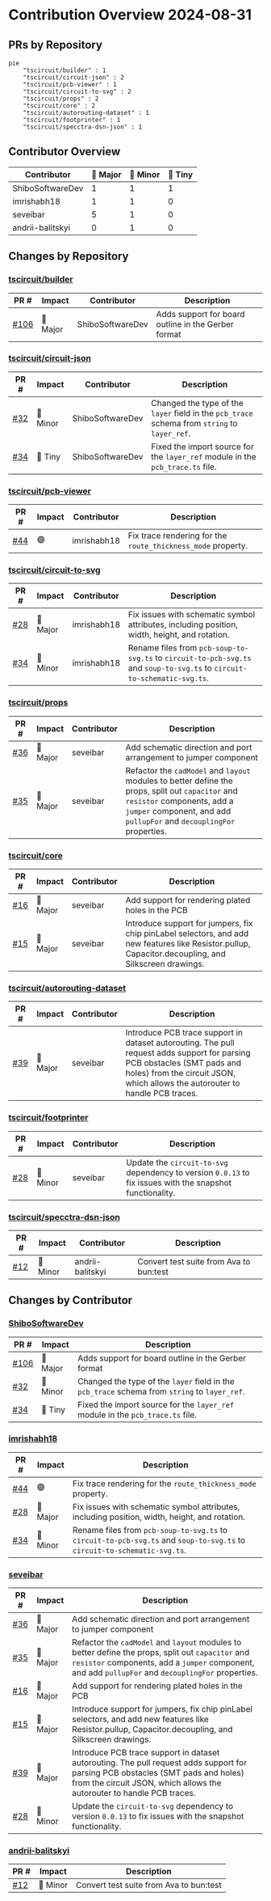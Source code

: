 # Contribution Overview 2024-08-31

## PRs by Repository

```mermaid
pie
    "tscircuit/builder" : 1
    "tscircuit/circuit-json" : 2
    "tscircuit/pcb-viewer" : 1
    "tscircuit/circuit-to-svg" : 2
    "tscircuit/props" : 2
    "tscircuit/core" : 2
    "tscircuit/autorouting-dataset" : 1
    "tscircuit/footprinter" : 1
    "tscircuit/specctra-dsn-json" : 1
```

## Contributor Overview

| Contributor | 🐳 Major | 🐙 Minor | 🐌 Tiny |
|-------------|-------|-------|-------|
| ShiboSoftwareDev | 1 | 1 | 1 |
| imrishabh18 | 1 | 1 | 0 |
| seveibar | 5 | 1 | 0 |
| andrii-balitskyi | 0 | 1 | 0 |

## Changes by Repository

### [tscircuit/builder](https://github.com/tscircuit/builder)

| PR # | Impact | Contributor | Description |
|------|--------|-------------|-------------|
| [#106](https://github.com/tscircuit/builder/pull/106) | 🐳 Major | ShiboSoftwareDev | Adds support for board outline in the Gerber format |

### [tscircuit/circuit-json](https://github.com/tscircuit/circuit-json)

| PR # | Impact | Contributor | Description |
|------|--------|-------------|-------------|
| [#32](https://github.com/tscircuit/circuit-json/pull/32) | 🐙 Minor | ShiboSoftwareDev | Changed the type of the `layer` field in the `pcb_trace` schema from `string` to `layer_ref`. |
| [#34](https://github.com/tscircuit/circuit-json/pull/34) | 🐌 Tiny | ShiboSoftwareDev | Fixed the import source for the `layer_ref` module in the `pcb_trace.ts` file. |

### [tscircuit/pcb-viewer](https://github.com/tscircuit/pcb-viewer)

| PR # | Impact | Contributor | Description |
|------|--------|-------------|-------------|
| [#44](https://github.com/tscircuit/pcb-viewer/pull/44) | 🟣 | imrishabh18 | Fix trace rendering for the `route_thickness_mode` property. |

### [tscircuit/circuit-to-svg](https://github.com/tscircuit/circuit-to-svg)

| PR # | Impact | Contributor | Description |
|------|--------|-------------|-------------|
| [#28](https://github.com/tscircuit/circuit-to-svg/pull/28) | 🐳 Major | imrishabh18 | Fix issues with schematic symbol attributes, including position, width, height, and rotation. |
| [#34](https://github.com/tscircuit/circuit-to-svg/pull/34) | 🐙 Minor | imrishabh18 | Rename files from `pcb-soup-to-svg.ts` to `circuit-to-pcb-svg.ts` and `soup-to-svg.ts` to `circuit-to-schematic-svg.ts`. |

### [tscircuit/props](https://github.com/tscircuit/props)

| PR # | Impact | Contributor | Description |
|------|--------|-------------|-------------|
| [#36](https://github.com/tscircuit/props/pull/36) | 🐳 Major | seveibar | Add schematic direction and port arrangement to jumper component |
| [#35](https://github.com/tscircuit/props/pull/35) | 🐳 Major | seveibar | Refactor the `cadModel` and `layout` modules to better define the props, split out `capacitor` and `resistor` components, add a `jumper` component, and add `pullupFor` and `decouplingFor` properties. |

### [tscircuit/core](https://github.com/tscircuit/core)

| PR # | Impact | Contributor | Description |
|------|--------|-------------|-------------|
| [#16](https://github.com/tscircuit/core/pull/16) | 🐳 Major | seveibar | Add support for rendering plated holes in the PCB |
| [#15](https://github.com/tscircuit/core/pull/15) | 🐳 Major | seveibar | Introduce support for jumpers, fix chip pinLabel selectors, and add new features like Resistor.pullup, Capacitor.decoupling, and Silkscreen drawings. |

### [tscircuit/autorouting-dataset](https://github.com/tscircuit/autorouting-dataset)

| PR # | Impact | Contributor | Description |
|------|--------|-------------|-------------|
| [#39](https://github.com/tscircuit/autorouting-dataset/pull/39) | 🐳 Major | seveibar | Introduce PCB trace support in dataset autorouting. The pull request adds support for parsing PCB obstacles (SMT pads and holes) from the circuit JSON, which allows the autorouter to handle PCB traces. |

### [tscircuit/footprinter](https://github.com/tscircuit/footprinter)

| PR # | Impact | Contributor | Description |
|------|--------|-------------|-------------|
| [#28](https://github.com/tscircuit/footprinter/pull/28) | 🐙 Minor | seveibar | Update the `circuit-to-svg` dependency to version `0.0.13` to fix issues with the snapshot functionality. |

### [tscircuit/specctra-dsn-json](https://github.com/tscircuit/specctra-dsn-json)

| PR # | Impact | Contributor | Description |
|------|--------|-------------|-------------|
| [#12](https://github.com/tscircuit/specctra-dsn-json/pull/12) | 🐙 Minor | andrii-balitskyi | Convert test suite from Ava to bun:test |

## Changes by Contributor

### [ShiboSoftwareDev](https://github.com/ShiboSoftwareDev)

| PR # | Impact | Description |
|------|--------|-------------|
| [#106](https://github.com/tscircuit/builder/pull/106) | 🐳 Major | Adds support for board outline in the Gerber format |
| [#32](https://github.com/tscircuit/circuit-json/pull/32) | 🐙 Minor | Changed the type of the `layer` field in the `pcb_trace` schema from `string` to `layer_ref`. |
| [#34](https://github.com/tscircuit/circuit-json/pull/34) | 🐌 Tiny | Fixed the import source for the `layer_ref` module in the `pcb_trace.ts` file. |

### [imrishabh18](https://github.com/imrishabh18)

| PR # | Impact | Description |
|------|--------|-------------|
| [#44](https://github.com/tscircuit/pcb-viewer/pull/44) | 🟣 | Fix trace rendering for the `route_thickness_mode` property. |
| [#28](https://github.com/tscircuit/circuit-to-svg/pull/28) | 🐳 Major | Fix issues with schematic symbol attributes, including position, width, height, and rotation. |
| [#34](https://github.com/tscircuit/circuit-to-svg/pull/34) | 🐙 Minor | Rename files from `pcb-soup-to-svg.ts` to `circuit-to-pcb-svg.ts` and `soup-to-svg.ts` to `circuit-to-schematic-svg.ts`. |

### [seveibar](https://github.com/seveibar)

| PR # | Impact | Description |
|------|--------|-------------|
| [#36](https://github.com/tscircuit/props/pull/36) | 🐳 Major | Add schematic direction and port arrangement to jumper component |
| [#35](https://github.com/tscircuit/props/pull/35) | 🐳 Major | Refactor the `cadModel` and `layout` modules to better define the props, split out `capacitor` and `resistor` components, add a `jumper` component, and add `pullupFor` and `decouplingFor` properties. |
| [#16](https://github.com/tscircuit/core/pull/16) | 🐳 Major | Add support for rendering plated holes in the PCB |
| [#15](https://github.com/tscircuit/core/pull/15) | 🐳 Major | Introduce support for jumpers, fix chip pinLabel selectors, and add new features like Resistor.pullup, Capacitor.decoupling, and Silkscreen drawings. |
| [#39](https://github.com/tscircuit/autorouting-dataset/pull/39) | 🐳 Major | Introduce PCB trace support in dataset autorouting. The pull request adds support for parsing PCB obstacles (SMT pads and holes) from the circuit JSON, which allows the autorouter to handle PCB traces. |
| [#28](https://github.com/tscircuit/footprinter/pull/28) | 🐙 Minor | Update the `circuit-to-svg` dependency to version `0.0.13` to fix issues with the snapshot functionality. |

### [andrii-balitskyi](https://github.com/andrii-balitskyi)

| PR # | Impact | Description |
|------|--------|-------------|
| [#12](https://github.com/tscircuit/specctra-dsn-json/pull/12) | 🐙 Minor | Convert test suite from Ava to bun:test |

